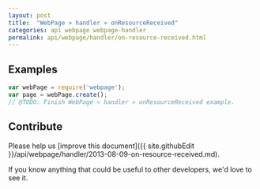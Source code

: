 ```yaml
---
layout: post
title:  "WebPage » handler » onResourceReceived"
categories: api webpage webpage-handler
permalink: api/webpage/handler/on-resource-received.html
---
```


## Examples

```javascript
var webPage = require('webpage');
var page = webPage.create();
// @TODO: Finish WebPage » handler » onResourceReceived example.
```

## Contribute

Please help us [improve this document]({{ site.githubEdit }}/api/webpage/handler/2013-08-09-on-resource-received.md).

If you know anything that could be useful to other developers, we'd love to see it.


